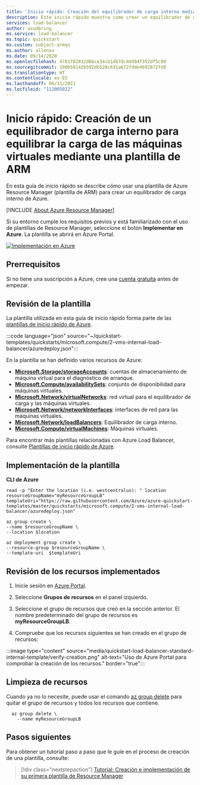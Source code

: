 ```yaml
---
title: 'Inicio rápido: Creación del equilibrador de carga interno mediante una plantilla'
description: Este inicio rápido muestra cómo crear un equilibrador de carga interno de Azure mediante una plantilla de Azure Resource Manager (plantilla de ARM).
services: load-balancer
author: asudbring
ms.service: load-balancer
ms.topic: quickstart
ms.custom: subject-armqs
ms.author: allensu
ms.date: 09/14/2020
ms.openlocfilehash: 4781782812d6bce34cb1db7dc4d494f352df5c80
ms.sourcegitcommit: 190658142b592db528c631a672fdde4692872fd8
ms.translationtype: HT
ms.contentlocale: es-ES
ms.lasthandoff: 06/11/2021
ms.locfileid: "112005022"
---
```

# <a name="quickstart-create-an-internal-load-balancer-to-load-balance-vms-by-using-an-arm-template"></a>Inicio rápido: Creación de un equilibrador de carga interno para equilibrar la carga de las máquinas virtuales mediante una plantilla de ARM

En esta guía de inicio rápido se describe cómo usar una plantilla de Azure Resource Manager (plantilla de ARM) para crear un equilibrador de carga interno de Azure.

[!INCLUDE [About Azure Resource Manager](../../includes/resource-manager-quickstart-introduction.md)]

Si su entorno cumple los requisitos previos y está familiarizado con el uso de plantillas de Resource Manager, seleccione el botón **Implementar en Azure**. La plantilla se abrirá en Azure Portal.

[![Implementación en Azure](../media/template-deployments/deploy-to-azure.svg)](https://portal.azure.com/#create/Microsoft.Template/uri/https%3A%2F%2Fraw.githubusercontent.com%2FAzure%2Fazure-quickstart-templates%2Fmaster%2Fquickstarts%2Fmicrosoft.compute%2F2-vms-internal-load-balancer%2Fazuredeploy.json)

## <a name="prerequisites"></a>Prerrequisitos

Si no tiene una suscripción a Azure, cree una [cuenta gratuita](https://azure.microsoft.com/free/?WT.mc_id=A261C142F) antes de empezar.

## <a name="review-the-template"></a>Revisión de la plantilla

La plantilla utilizada en esta guía de inicio rápido forma parte de las [plantillas de inicio rápido de Azure](https://azure.microsoft.com/resources/templates/2-vms-internal-load-balancer).

:::code language="json" source="~/quickstart-templates/quickstarts/microsoft.compute/2-vms-internal-load-balancer/azuredeploy.json":::

En la plantilla se han definido varios recursos de Azure:

- [**Microsoft.Storage/storageAccounts**](/azure/templates/microsoft.storage/storageaccounts): cuentas de almacenamiento de máquina virtual para el diagnóstico de arranque.
- [**Microsoft.Compute/availabilitySets**](/azure/templates/microsoft.compute/availabilitySets): conjunto de disponibilidad para máquinas virtuales.
- [**Microsoft.Network/virtualNetworks**](/azure/templates/microsoft.network/virtualNetworks): red virtual para el equilibrador de carga y las máquinas virtuales.
- [**Microsoft.Network/networkInterfaces**](/azure/templates/microsoft.network/networkInterfaces): interfaces de red para las máquinas virtuales.
- [**Microsoft.Network/loadBalancers**](/azure/templates/microsoft.network/loadBalancers): Equilibrador de carga interno.
- [**Microsoft.Compute/virtualMachines**](/azure/templates/microsoft.compute/virtualMachines): Máquinas virtuales.

Para encontrar más plantillas relacionadas con Azure Load Balancer, consulte [Plantillas de inicio rápido de Azure](https://azure.microsoft.com/resources/templates/?resourceType=Microsoft.Network&pageNumber=1&sort=Popular).

## <a name="deploy-the-template"></a>Implementación de la plantilla

**CLI de Azure**

```azurecli-interactive
read -p "Enter the location (i.e. westcentralus): " location
resourceGroupName="myResourceGroupLB"
templateUri="https://raw.githubusercontent.com/Azure/azure-quickstart-templates/master/quickstarts/microsoft.compute/2-vms-internal-load-balancer/azuredeploy.json"

az group create \
--name $resourceGroupName \
--location $location

az deployment group create \
--resource-group $resourceGroupName \
--template-uri  $templateUri
```

## <a name="review-deployed-resources"></a>Revisión de los recursos implementados

1. Inicie sesión en [Azure Portal](https://portal.azure.com).

1. Seleccione **Grupos de recursos** en el panel izquierdo.

1. Seleccione el grupo de recursos que creó en la sección anterior. El nombre predeterminado del grupo de recursos es **myResourceGroupLB**.

1. Compruebe que los recursos siguientes se han creado en el grupo de recursos:

:::image type="content" source="media/quickstart-load-balancer-standard-internal-template/verify-creation.png" alt-text="Uso de Azure Portal para comprobar la creación de los recursos." border="true":::

## <a name="clean-up-resources"></a>Limpieza de recursos

Cuando ya no lo necesite, puede usar el comando [az group delete](/cli/azure/group#az_group_delete) para quitar el grupo de recursos y todos los recursos que contiene.

```azurecli-interactive
  az group delete \
    --name myResourceGroupLB
```

## <a name="next-steps"></a>Pasos siguientes

Para obtener un tutorial paso a paso que le guíe en el proceso de creación de una plantilla, consulte:

> [!div class="nextstepaction"]
> [Tutorial: Creación e implementación de su primera plantilla de Resource Manager](../azure-resource-manager/templates/template-tutorial-create-first-template.md)
